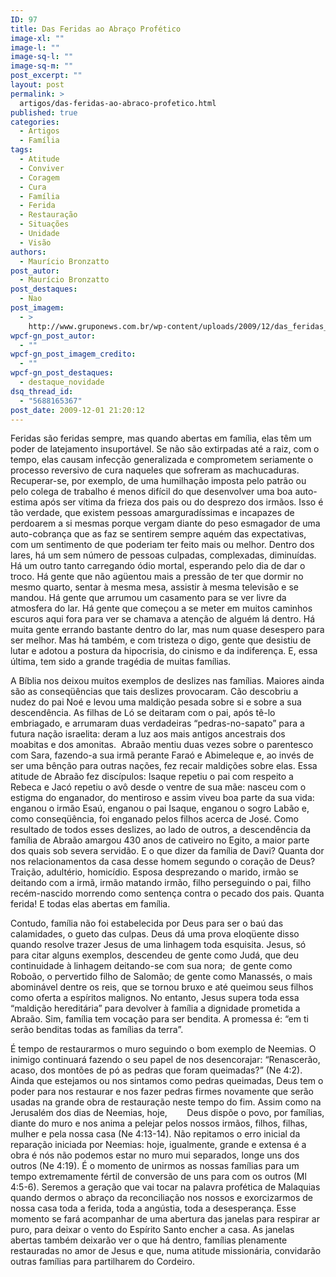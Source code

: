 ```yaml
---
ID: 97
title: Das Feridas ao Abraço Profético
image-xl: ""
image-l: ""
image-sq-l: ""
image-sq-m: ""
post_excerpt: ""
layout: post
permalink: >
  artigos/das-feridas-ao-abraco-profetico.html
published: true
categories:
  - Artigos
  - Família
tags:
  - Atitude
  - Conviver
  - Coragem
  - Cura
  - Família
  - Ferida
  - Restauração
  - Situações
  - Unidade
  - Visão
authors:
  - Maurício Bronzatto
post_autor:
  - Maurício Bronzatto
post_destaques:
  - Nao
post_imagem:
  - >
    http://www.gruponews.com.br/wp-content/uploads/2009/12/das_feridas_ao_abraco_profetico.jpg
wpcf-gn_post_autor:
  - ""
wpcf-gn_post_imagem_credito:
  - ""
wpcf-gn_post_destaques:
  - destaque_novidade
dsq_thread_id:
  - "5688165367"
post_date: 2009-12-01 21:20:12
---
```

Feridas são feridas sempre, mas quando abertas em família, elas têm um poder de latejamento insuportável. Se não são extirpadas até a raiz, com o tempo, elas causam infecção generalizada e comprometem seriamente o processo reversivo de cura naqueles que sofreram as machucaduras. Recuperar-se, por exemplo, de uma humilhação imposta pelo patrão ou pelo colega de trabalho é menos difícil do que desenvolver uma boa auto-estima após ser vítima da frieza dos pais ou do desprezo dos irmãos. Isso é tão verdade, que existem pessoas amarguradíssimas e incapazes de perdoarem a si mesmas porque vergam diante do peso esmagador de uma auto-cobrança que as faz se sentirem sempre aquém das expectativas, com um sentimento de que poderiam ter feito mais ou melhor. Dentro dos lares, há um sem número de pessoas culpadas, complexadas, diminuídas. Há um outro tanto carregando ódio mortal, esperando pelo dia de dar o troco. Há gente que não agüentou mais a pressão de ter que dormir no mesmo quarto, sentar à mesma mesa, assistir à mesma televisão e se mandou. Há gente que arrumou um casamento para se ver livre da atmosfera do lar. Há gente que começou a se meter em muitos caminhos escuros aqui fora para ver se chamava a atenção de alguém lá dentro. Há muita gente errando bastante dentro do lar, mas num quase desespero para ser melhor. Mas há também, e com tristeza o digo, gente que desistiu de lutar e adotou a postura da hipocrisia, do cinismo e da indiferença. E, essa última, tem sido a grande tragédia de muitas famílias.

A Bíblia nos deixou muitos exemplos de deslizes nas famílias. Maiores ainda são as conseqüências que tais deslizes provocaram. Cão descobriu a nudez do pai Noé e levou uma maldição pesada sobre si e sobre a sua descendência. As filhas de Ló se deitaram com o pai, após tê-lo embriagado, e arrumaram duas verdadeiras “pedras-no-sapato” para a futura nação israelita: deram a luz aos mais antigos ancestrais dos moabitas e dos amonitas.  Abraão mentiu duas vezes sobre o parentesco com Sara, fazendo-a sua irmã perante Faraó e Abimeleque e, ao invés de ser uma bênção para outras nações, fez recair maldições sobre elas. Essa atitude de Abraão fez discípulos: Isaque repetiu o pai com respeito a Rebeca e Jacó repetiu o avô desde o ventre de sua mãe: nasceu com o estigma do enganador, do mentiroso e assim viveu boa parte da sua vida: enganou o irmão Esaú, enganou o pai Isaque, enganou o sogro Labão e, como conseqüência, foi enganado pelos filhos acerca de José. Como resultado de todos esses deslizes, ao lado de outros, a descendência da família de Abraão amargou 430 anos de cativeiro no Egito, a maior parte dos quais sob severa servidão. E o que dizer da família de Davi? Quanta dor nos relacionamentos da casa desse homem segundo o coração de Deus? Traição, adultério, homicídio. Esposa desprezando o marido, irmão se deitando com a irmã, irmão matando irmão, filho perseguindo o pai, filho recém-nascido morrendo como sentença contra o pecado dos pais. Quanta ferida! E todas elas abertas em família.

Contudo, família não foi estabelecida por Deus para ser o baú das calamidades, o gueto das culpas. Deus dá uma prova eloqüente disso quando resolve trazer Jesus de uma linhagem toda esquisita. Jesus, só para citar alguns exemplos, descendeu de gente como Judá, que deu continuidade à linhagem deitando-se com sua nora;  de gente como Roboão, o pervertido filho de Salomão; de gente como Manassés, o mais abominável dentre os reis, que se tornou bruxo e até queimou seus filhos como oferta a espíritos malignos. No entanto, Jesus supera toda essa “maldição hereditária” para devolver à família a dignidade prometida a Abraão. Sim, família tem vocação para ser bendita. A promessa é: “em ti serão benditas todas as famílias da terra”.

É tempo de restaurarmos o muro seguindo o bom exemplo de Neemias. O inimigo continuará fazendo o seu papel de nos desencorajar: “Renascerão, acaso, dos montões de pó as pedras que foram queimadas?” (Ne 4:2). Ainda que estejamos ou nos sintamos como pedras queimadas, Deus tem o poder para nos restaurar e nos fazer pedras firmes novamente que serão usadas na grande obra de restauração neste tempo do fim. Assim como na Jerusalém dos dias de Neemias, hoje,        Deus dispõe o povo, por famílias, diante do muro e nos anima a pelejar pelos nossos irmãos, filhos, filhas, mulher e pela nossa casa (Ne 4:13-14). Não repitamos o erro inicial da reparação iniciada por Neemias: hoje, igualmente, grande e extensa é a obra é nós não podemos estar no muro mui separados, longe uns dos outros (Ne 4:19). É o momento de unirmos as nossas famílias para um tempo extremamente fértil de conversão de uns para com os outros (Ml 4:5-6). Seremos a geração que vai tocar na palavra profética de Malaquias quando dermos o abraço da reconciliação nos nossos e exorcizarmos de nossa casa toda a ferida, toda a angústia, toda a desesperança. Esse momento se fará acompanhar de uma abertura das janelas para respirar ar puro, para deixar o vento do Espírito Santo encher a casa. As janelas abertas também deixarão ver o que há dentro, famílias plenamente restauradas no amor de Jesus e que, numa atitude missionária, convidarão outras famílias para partilharem do Cordeiro.